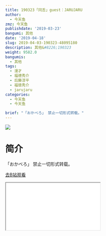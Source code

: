 ```yaml
---
title: 190323「冈舌」guest：JARUJARU
author:
  - 今天鱼
zmz: 今天鱼
publishdate: '2019-03-23'
bangumi: 其他
date: '2019-04-18'
slug: 2019-04-03-190323-48095180
description: 其他&#8226;190323
weight: 9582.0
bangumis:
  - 其他
tags:
  - 漫才
  - 福德秀介
  - 后藤淳平
  - 福徳秀介
  - jarujaru
categories:
  - 今天鱼
  - 今天鱼

brief: "「おかべろ」 禁止一切形式转载。"
---
```

![](https://raw.githubusercontent.com/tcgriffith/owaraisite/master/static/tmpimg/GKwEbk2.jpg)
# 简介  
「おかべろ」
禁止一切形式转载。  

[去B站观看](https://www.bilibili.com/video/av48095180/)
<div class ="resp-container"><iframe class="testiframe" src="//player.bilibili.com/player.html?aid=48095180"", scrolling="no", allowfullscreen="true" > </iframe></div> 

